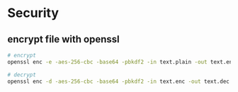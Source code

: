 # Security

## encrypt file with openssl

```bash
# encrypt
openssl enc -e -aes-256-cbc -base64 -pbkdf2 -in text.plain -out text.enc

# decrypt
openssl enc -d -aes-256-cbc -base64 -pbkdf2 -in text.enc -out text.dec
```
